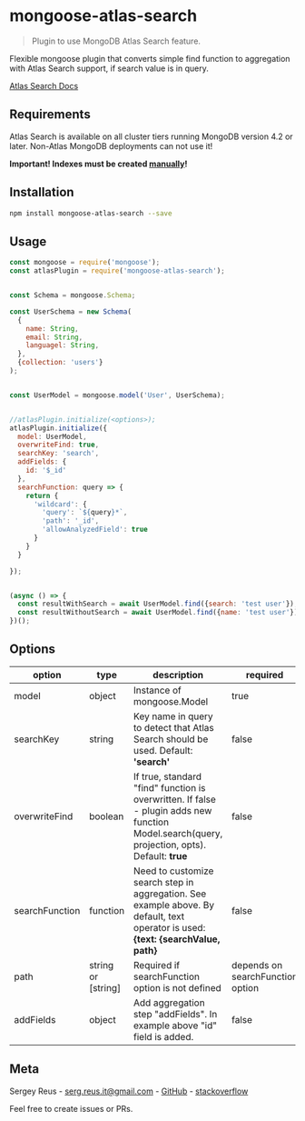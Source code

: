 # mongoose-atlas-search
> Plugin to use MongoDB Atlas Search feature.


Flexible mongoose plugin that converts simple find function to aggregation with Atlas Search support, if search value is in query.

[Atlas Search Docs](https://docs.atlas.mongodb.com/atlas-search/)


## Requirements


Atlas Search is available on all cluster tiers running MongoDB version 4.2 or later. Non-Atlas MongoDB deployments can not use it!

**Important! Indexes must be created [manually](https://docs.atlas.mongodb.com/reference/atlas-search/create-index/)!**
## Installation


```sh
npm install mongoose-atlas-search --save
```

## Usage

```javascript
const mongoose = require('mongoose');
const atlasPlugin = require('mongoose-atlas-search');


const Schema = mongoose.Schema;

const UserSchema = new Schema(
  {
    name: String,
    email: String,
    languagel: String,
  },
  {collection: 'users'}
);


const UserModel = mongoose.model('User', UserSchema);


//atlasPlugin.initialize(<options>);
atlasPlugin.initialize({
  model: UserModel,
  overwriteFind: true,
  searchKey: 'search',
  addFields: {
    id: '$_id'
  },
  searchFunction: query => {
    return {
      'wildcard': {
        'query': `${query}*`,
        'path': '_id',
        'allowAnalyzedField': true
      }
    }
  }

});


(async () => {
  const resultWithSearch = await UserModel.find({search: 'test user'}); //aggregation is used
  const resultWithoutSearch = await UserModel.find({name: 'test user'}); //standard "find" is used
})();
```

## Options

| option | type | description | required |
| ------ | ---- | ----------- | -------- |
|model|object|Instance of mongoose.Model|true|
|searchKey|string|Key name in query to detect that Atlas Search should be used. Default: **'search'**|false|
|overwriteFind|boolean|If true, standard "find" function is overwritten. If false - plugin adds new function Model.search(query, projection, opts). Default: **true**| false|
|searchFunction|function|Need to customize search step in aggregation. See example above. By default, text operator is used: **{text: {searchValue, path}**|false|
|path|string or \[string\]| Required if searchFunction option is not defined|depends on searchFunction option|
|addFields|object|Add aggregation step "addFields". In example above "id" field is added.|false|


## Meta

Sergey Reus - serg.reus.it@gmail.com - [GitHub](https://github.com/rocknrolla777) - [stackoverflow](https://stackoverflow.com/users/13535158/sergey-reus)

Feel free to create issues or PRs.




